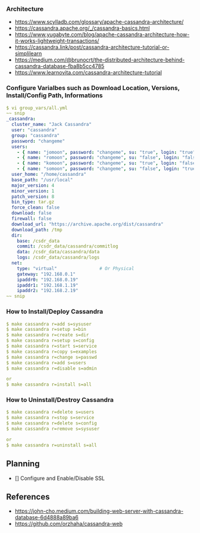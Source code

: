 ### Architecture
- https://www.scylladb.com/glossary/apache-cassandra-architecture/
- https://cassandra.apache.org/_/cassandra-basics.html
- https://www.yugabyte.com/blog/apache-cassandra-architecture-how-it-works-lightweight-transactions/
- https://cassandra.link/post/cassandra-architecture-tutorial-or-simplilearn
- https://medium.com/@brunocrt/the-distributed-architecture-behind-cassandra-database-fba8b5cc4785
- https://www.learnovita.com/cassandra-architecture-tutorial



### Configure Varialbes such as Download Location, Versions, Install/Config Path, Informations
```yaml
$ vi group_vars/all.yml
~~ snip
_cassandra:
  cluster_name: "Jack Cassandra"
  user: "cassandra"
  group: "cassandra"
  password: "changeme"
  users:
    - { name: "jomoon", password: "changeme", su: "true", login: "true" }
    - { name: "romoon", password: "changeme", su: "false", login: "false" }
    - { name: "komoon", password: "changeme", su: "true", login: "false" }
    - { name: "somoon", password: "changeme", su: "false", login: "true" }
  user_home: "/home/cassandra"
  base_path: "/usr/local"
  major_version: 4
  minor_version: 1
  patch_version: 8
  bin_type: tar.gz
  force_clean: false
  download: false
  firewall: false
  download_url: "https://archive.apache.org/dist/cassandra"
  download_path: /tmp
  dir:
    base: /csdr_data
    commit: /csdr_data/cassandra/commitlog
    data: /csdr_data/cassandra/data
    logs: /csdr_data/cassandra/logs
  net:
    type: "virtual"                # Or Physical
    gateway: "192.168.0.1"
    ipaddr0: "192.168.0.19"
    ipaddr1: "192.168.1.19"
    ipaddr2: "192.168.2.19"
~~ snip
```
### How to Install/Deploy Cassandra
```yaml
$ make cassandra r=add s=sysuser
$ make cassandra r=setup s=bin
$ make cassandra r=create s=dir
$ make cassandra r=setup s=config
$ make cassandra r=start s=service
$ make cassandra r=copy s=examples
$ make cassandra r=change s=passwd
$ make cassandra r=add s=users
$ make cassandra r=disable s=admin

or
$ make cassandra r=install s=all
```

### How to Uninstall/Destroy Cassandra
```yaml
$ make cassandra r=delete s=users
$ make cassandra r=stop s=service
$ make cassandra r=delete s=config
$ make cassandra r=remove s=sysuser

or
$ make cassandra r=uninstall s=all
```

## Planning
- [] Configure and Enable/Disable SSL

## References
- https://john-cho.medium.com/building-web-server-with-cassandra-database-6d4888a89ba6
- https://github.com/orzhaha/cassandra-web

